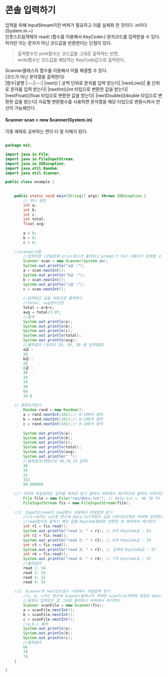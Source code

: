 # 콘솔 입력하기
입력을 위해 InputStream이란 버퍼가 필요하고 이를 실체화 한 것이다 .in이다 (System.in.~)  
인풋스트림객체의 read( )함수를 이용해서 KeyCode나 문자코드를 입력받을 수 있다.  
하지만 이는 문자가 아닌 코드값을 반환한다는 단점이 있다.  
>출력함수인 print함수는 코드값을 그대로 출력하는 반면,  
>write함수는 코드값을 해당하는 KeyCode값으로 출력한다.  

Scanner클래스의 함수를 이용해서 이를 해결할 수 있다.  
(코드가 아닌 문자열을 출력한다)  
|함수|설명
|:--:|:--:|
|next() | 공백 단위로 문자를 입력 받는다|
|nextLine()| 줄 단위로 문자를 입력 받는다|
|nextInt()|int 타입으로 변환한 값을 받는다|
|nextFloat()|float 타입으로 변환한 값을 받는다|
|nextDouble()|double 타입으로 변환한 값을 받는다|
자료형 변환함수를 사용하면 문자열을 해당 타입으로 변환시켜서 연산이 가능해진다.  

#### Scanner scan = new Scanner(System.in)
각종 예제로 공부하는 편이 더 잘 이해가 된다.

```java

package ex2;

import java.io.File;
import java.io.FileInputStream;
import java.io.IOException;
import java.util.Random;
import java.util.Scanner;

public class example {
		
		
	public static void main(String[] args) throws IOException {
		// 변수 설정
        int a;
		int b;
		int c;
		int total;
		float avg;
		
		a = 0;
		b = 0;
		c = 0;
		
	//scanner사용
    	//입력부분 (콘솔창에 print함수가 출력되고 prompt가 떠서 사용자가 입력할 수 있다)
		Scanner scan = new Scanner(System.in);
		System.out.println("a값 :");
		a = scan.nextInt(); 
		System.out.println("b값 :");
		b = scan.nextInt(); 
		System.out.println("c값 :");
		c = scan.nextInt(); 
		
		//입력받은 값을 바탕으로 출력한다
		//total, avg변수선언
        total = a+b+c;
		avg = total/3.0f;
		//출력
		System.out.println(a);
		System.out.println(b);
		System.out.println(c);
		System.out.println(total);
		System.out.println(avg);
        //출력결과 (임의로 10, 20, 30 을 입력했음)
        a값 :
		10
		b값 :
		20
		c값 :
		30
		10
		20
		30
		60
		20.0
        
	// 랜덤숫자받기
		Random rand = new Random();
		a = rand.nextInt(101);// 0~100의 범위
		b = rand.nextInt(101);// 0~100의 범위
		c = rand.nextInt(101);// 0~100의 범위
		
		System.out.println(a);
		System.out.println(b);
		System.out.println(c);
		System.out.println(total);
		System.out.println(avg);
		System.out.println(" ");
        //출력결과(랜덤으로 48,76,22 입력)
        48
		76
		22
		152
		50.666668
        
    //* 아래의 파일입력은 입력을 버퍼로 받고 출력시 버퍼에서 제거하므로 출력이 이루어진 값을 다시 출력하려하면 오류가 난다   
        File file = new File("res/data.txt"); // data.txt =  66 78 74 입력되어있는 txt파일
		FileInputStream fis = new FileInputStream(file);
        
	//1. InputStream의 read함수 사용해서 파일입력 받기
    	//r1~r4라는 int형 변수에 data.txt파일의 값을 1바이트단위로 버퍼에 입력한다
        //read함수로 출력시 해당 값을 KeyCode형태로 반환한 후 버퍼에서 제거한다
		int r1 = fis.read();
		System.out.println("read 1: " + r1); // 6의 KeyCode값 : 54
		int r2 = fis.read();
		System.out.println("read 2: " + r2); // 6의 KeyCode값 : 54
		int r3 = fis.read();
		System.out.println("read 3: " + r3); // 공백의 KeyCode값 : 32
		int r4 = fis.read();
		System.out.println("read 4: " + r4); // 7의 KeyCode값 : 55
		//출력결과
        read 1: 54
		read 2: 54
		read 3: 32
		read 4: 55
        
	//2. Scanner의 nextInt함수 사용해서 파일입력 받기
    	//a, b, c라는 변수에 Scanner클래스의 객체인 scanfile객체에 포함된 data.txt파일의 값을 정수 형태로 대입한다
		//출력시 입력받은 값 그대로 출력하고 버퍼에서 제거한다.
		Scanner scanFile = new Scanner(fis); 
		a = scanFile.nextInt();
		b = scanFile.nextInt();
		c = scanFile.nextInt();
		//a,b,c 출력
		System.out.println(a);
		System.out.println(b);
		System.out.println(c);
        //출력결과      
		66
		78
		74
	}

}


```
